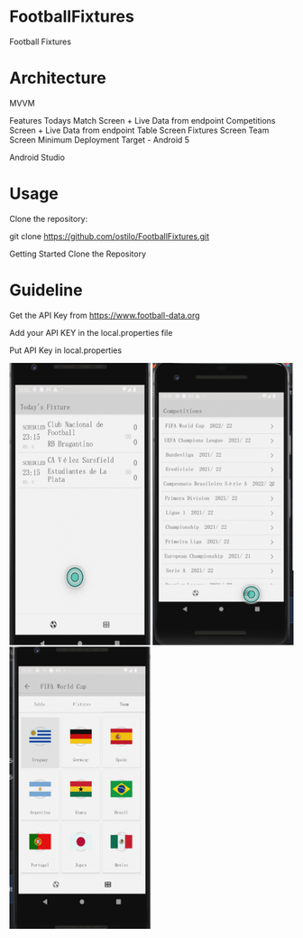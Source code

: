 # FootballFixtures
Football Fixtures

# Architecture
MVVM

Features
Todays Match Screen + Live Data from endpoint
Competitions Screen + Live Data from endpoint
Table Screen
Fixtures Screen
Team Screen
Minimum Deployment Target - Android 5

Android Studio

# Usage
Clone the repository:

git clone https://github.com/ostilo/FootballFixtures.git

 
Getting Started
Clone the Repository

# Guideline

Get the API Key from https://www.football-data.org

Add your API KEY in the local.properties file

Put API Key in local.properties 

<img src="https://github.com/ostilo/FootballFixtures/raw/master/Screenshot%202022-05-24%20at%2012.56.20.png" width="250" height="500" />

<img src="https://github.com/ostilo/FootballFixtures/raw/master/Screenshot%202022-05-24%20at%2012.56.30.png" width="250" height="500" />
<img src="https://github.com/ostilo/FootballFixtures/raw/master/Screenshot%202022-05-24%20at%2013.14.07.png" width="250" height="500" />



